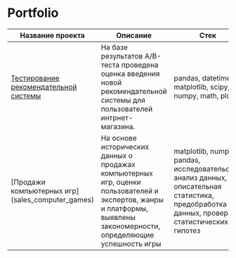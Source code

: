 # Portfolio
| **Название проекта** | **Описание** | **Стек** |
|---|---|---|
|[Тестирование рекомендательной системы](test_recommender_system)|На базе результатов A/B-теста проведена оценка введения новой рекомендательной системы для пользователей интрнет-магазина.|pandas, datetime, matplotlib, scipy, numpy, math, plotly|
|[Продажи компьютерных игр] (sales_computer_games) |На основе исторических данных о продажах компьютерных игр, оценки пользователей и экспертов, жанры и платформы, выявлены закономерности, определяющие успешность игры |matplotlib, numpy, pandas, исследовательский анализ данных, описательная статистика, предобработка данных, проверка статистических гипотез|

